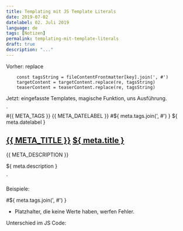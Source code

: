 ```yaml
---
title: Templating mit JS Template Literals
date: 2019-07-02
datelabel: 02. Juli 2019
language: de
tags: [Notizen]
permalink: templating-mit-template-literals
draft: true
description: "..."
---
```




Vorher: replace

        const tagsString = fileContentFrontmatter[key].join(', #')
        targetContent = targetContent.replace(re, tagsString)
        teaserContent = teaserContent.replace(re, tagsString)


Jetzt: eingefasste Templates, magische Funktion, uns Ausführung.




<article class="teaser">
`<article class="teaser">
    <div class="teaser__meta">
        <span class="teaser__category">#{{ META_TAGS }}</span>
        <time datetime="{{ META_DATE }}">{{ META_DATELABEL }}</time>
        <span class="teaser__category">#${ meta.tags.join(', #') }</span>
        <time datetime="${ meta.datedata }">${ meta.datelabel }</time>
    </div>
    <h2 class="teaser__title">
        <a href="{{ BLOGMETA_BASEURL }}{{ META_PERMALINK }}" rel="bookmark canonical">{{ META_TITLE }}</a>
        <a href="${ blogmeta.baseurl }${ meta.permalink }" rel="bookmark canonical">${ meta.title }</a>
    </h2>
    <p class="teaser__text">{{ META_DESCRIPTION }}</p>
</article>
    <p class="teaser__text">${ meta.description }</p>
</article>`




Beispiele:

<html lang="${ meta.language || 'de' }">

<span class="post__category">#${ meta.tags.join(', #') }</span>

- Platzhalter, die keine Werte haben, werfen Fehler.






Unterschied im JS Code:
